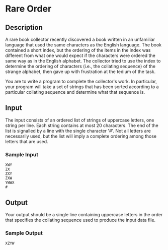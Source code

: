 # Rare Order

## Description

A rare book collector recently discovered a book written in an unfamiliar
language that used the same characters as the English language. The book
contained a short index, but the ordering of the items in the index was
different from what one would expect if the characters were ordered the same
way as in the English alphabet. The collector tried to use the index to
determine the ordering of characters (i.e., the collating sequence) of the
strange alphabet, then gave up with frustration at the tedium of the task.

You are to write a program to complete the collector's work. In particular,
your program will take a set of strings that has been sorted according to a
particular collating sequence and determine what that sequence is.


## Input

The input consists of an ordered list of strings of uppercase letters, one
string per line. Each string contains at most 20 characters. The end of the
list is signalled by a line with the single character '#'. Not all letters are
necessarily used, but the list will imply a complete ordering among those
letters that are used.

### Sample Input

```
XWY
ZX
ZXY
ZXW
YWWX
#
```


## Output

Your output should be a single line containing uppercase letters in the order
that specifies the collating sequence used to produce the input data file.

### Sample Output

```
XZYW
```
